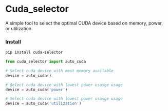 # Cuda_selector

A simple tool to select the optimal CUDA device based on memory, power, or utilization.


### Install
```bash
pip install cuda-selector
```

```python
from cuda_selector import auto_cuda

# Select cuda device with most memory available
device = auto_cuda()

# Select cuda device with lowest power usasge usage
device = auto_cuda('power')

# Select cuda device with lowest power usasge usage
device = auto_cuda('utilization')
```